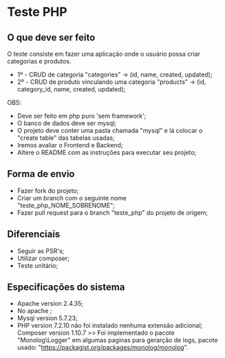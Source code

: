 # Teste PHP

## O que deve ser feito

O teste consiste em fazer uma aplicação onde o usuário possa criar categorias e produtos.

- 1º - CRUD de categoria "categories" -> (id, name, created, updated);
- 2º - CRUD de produto vinculando uma categoria "products" -> (id, category_id, name, created, updated);

OBS:
- Deve ser feito em php puro 'sem framework';
- O banco de dados deve ser mysql;
- O projeto deve conter uma pasta chamada "mysql" e lá colocar o "create table" das tabelas usadas;
- Iremos avaliar o Frontend e Backend;
- Altere o README com as instruções para executar seu projeto;

## Forma de envio

- Fazer fork do projeto;
- Criar um branch com o seguinte nome "teste_php_NOME_SOBRENOME";
- Fazer pull request para o branch "teste_php" do projeto de origem;

## Diferenciais
- Seguir as PSR's;
- Utilizar composer;
- Teste unitário;

## Especificações do sistema
- Apache version 2.4.35;
- No apache ;
- Mysql version 5.7.23;
- PHP version 7.2.10 não foi instalado nenhuma extensão adicional;
Composer version 1.10.7 >> Foi implementado o pacote "Monolog\Logger" em algumas paginas para gerarção de logs, pacote usado: "https://packagist.org/packages/monolog/monolog".
